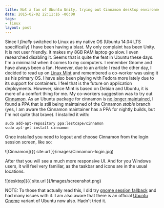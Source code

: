 ```yaml
---
title: Not a fan of Ubuntu Unity, trying out Cinnamon desktop environment
date: 2015-02-02 22:11:16 -06:00
tags:
- linux
layout: post
---
```


Since I _finally_ switched to Linux as my native OS (Ubuntu 14.04 LTS specifically) I have been having a blast.  My only complaint has been Unity.  It is not user friendly.  It makes my 8GB RAM laptop go slow.  I even researched disabling it.  Seems that is quite the feat in Ubuntu these days.  I'm a minimalist when it comes to my computers.  I remember Gnome and have always been a fan.  However, due to an article I read the other day, I decided to read up on [Linux Mint](http://linuxmint.com) and remembered a co-worker was using it as his primary OS.  I have also been playing with Fedora more lately due to its support for containers.  I feel that is the future on application deployments.  However, since Mint is based on Debian and Ubuntu, it is more of a comfort thing for me.  My co-workers suggestion was to try out [Cinnamon](http://cinnamon.linuxmint.com0).  As an Ubuntu package for cinnamon is [no longer maintained](http://askubuntu.com/questions/94201/how-do-i-install-the-cinnamon-desktop), I found a PPA that is still being maintained of the Cinnamon _stable_ branch (yes, I am aware the Cinnamon maintainer has a PPA for nightly builds, but I'm not quite that brave).  I installed it with:

    sudo add-apt-repository ppa:lestcape/cinnamon
    sudo apt-get install cinnamon

Once installed you need to logout and choose Cinnamon from the login session screen, like so:

![Cinnamon]({{ site.url }}/images/Cinnamon-login.jpg)

After that you will see a much more responsive UI.  And for you Windows users, it will feel very familiar, as the taskbar and icons are in the usual locations.

![desktop]({{ site.url }}/images/screenshot.png)

NOTE: To those that actually read this, I did try [gnome session fallback](http://packages.ubuntu.com/trusty/gnome-session-fallback) and had many issues with it.  I am also aware that there is an official [Ubuntu Gnome](http://ubuntugnome.org/) variant of Ubuntu now also.  Hadn't tried it.
